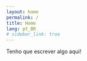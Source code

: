 ```yaml
---
layout: home
permalink: /
title: Home
lang: pt_BR
# sidebar_link: true
---
```


Tenho que escrever algo aqui!
